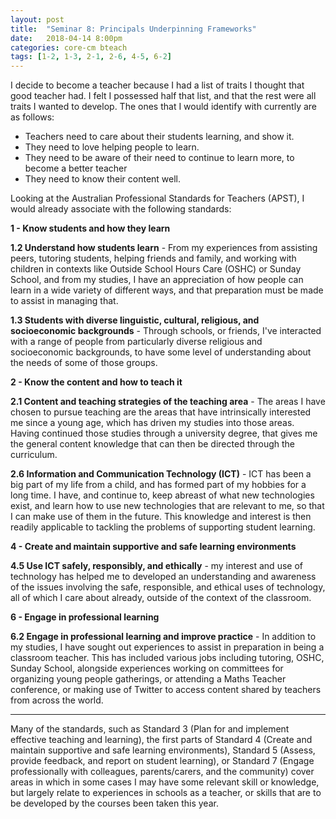 ```yaml
---
layout: post
title:  "Seminar 8: Principals Underpinning Frameworks"
date:   2018-04-14 8:00pm
categories: core-cm bteach
tags: [1-2, 1-3, 2-1, 2-6, 4-5, 6-2]
---
```

I decide to become a teacher because I had a list of traits I thought that good teacher had. I felt I possessed half that list, and that the rest were all traits I wanted to develop. The ones that I would identify with currently are as follows:
* Teachers need to care about their students learning, and show it.
* They need to love helping people to learn.
* They need to be aware of their need to continue to learn more, to become a better teacher
* They need to know their content well.

Looking at the Australian Professional Standards for Teachers (APST), I would already associate with the following standards:

**1 - Know students and how they learn**

**1.2 Understand how students learn** - From my experiences from assisting peers, tutoring students, helping friends and family, and working with children in contexts like Outside School Hours Care (OSHC) or Sunday School, and from my studies, I have an appreciation of how people can learn in a wide variety of different ways, and that preparation must be made to assist in managing that.

**1.3 Students with diverse linguistic, cultural, religious, and socioeconomic backgrounds** - Through schools, or friends, I've interacted with a range of people from particularly diverse religious and socioeconomic backgrounds, to have some level of understanding about the needs of some of those groups.

**2 - Know the content and how to teach it**

**2.1 Content and teaching strategies of the teaching area** - The areas I have chosen to pursue teaching are the areas that have intrinsically interested me since a young age, which has driven my studies into those areas. Having continued those studies through a university degree, that gives me the general content knowledge that can then be directed through the curriculum.

**2.6 Information and Communication Technology (ICT)** - ICT has been a big part of my life from a child, and has formed part of my hobbies for a long time. I have, and continue to, keep abreast of what new technologies exist, and learn how to use new technologies that are relevant to me, so that I can make use of them in the future. This knowledge and interest is then readily applicable to tackling the problems of supporting student learning.

**4 - Create and maintain supportive and safe learning environments**

**4.5 Use ICT safely, responsibly, and ethically** - my interest and use of technology has helped me to developed an understanding and awareness of the issues involving the safe, responsible, and ethical uses of technology, all of which I care about already, outside of the context of the classroom.

**6 - Engage in professional learning**

**6.2 Engage in professional learning and improve practice** - In addition to my studies, I have sought out experiences to assist in preparation in being a classroom teacher. This has included various jobs including tutoring, OSHC, Sunday School, alongside experiences working on committees for organizing young people gatherings, or attending a Maths Teacher conference, or making use of Twitter to access content shared by teachers from across the world.

---

Many of the standards, such as Standard 3 (Plan for and implement effective teaching and learning), the first parts of Standard 4 (Create and maintain supportive and safe learning environments), Standard 5 (Assess, provide feedback, and report on student learning), or Standard 7 (Engage professionally with colleagues, parents/carers, and the community) cover areas in which in some cases I may have some relevant skill or knowledge, but largely relate to experiences in schools as a teacher, or skills that are to be developed by the courses been taken this year.